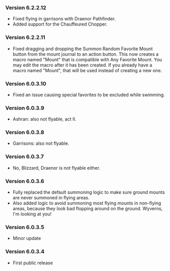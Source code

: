 ### Version 6.2.2.12

* Fixed flying in garrisons with Draenor Pathfinder.
* Added support for the Chauffeured Chopper.

### Version 6.2.2.11

* Fixed dragging and dropping the Summon Random Favorite Mount button from the mount journal to an action button. This now creates a macro named "Mount" that is compatible with Any Favorite Mount. You may edit the macro after it has been created. If you already have a macro named "Mount", that will be used instead of creating a new one.

### Version 6.0.3.10

* Fixed an issue causing special favorites to be excluded while swimming.

### Version 6.0.3.9

* Ashran: also not flyable, act II.

### Version 6.0.3.8

* Garrisons: also not flyable.

### Version 6.0.3.7

* No, Blizzard, Draenor is not flyable either.

### Version 6.0.3.6

* Fully replaced the default summoning logic to make sure ground mounts are never summoned in flying areas.
* Also added logic to avoid summoning most flying mounts in non-flying areas, because they look bad flopping around on the ground. Wyverns, I'm looking at you!

### Version 6.0.3.5

* Minor update

### Version 6.0.3.4

* First public release
